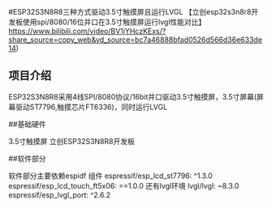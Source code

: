 #ESP32S3N8R8三种方式驱动3.5寸触摸屏且运行LVGL
【立创esp32s3n8r8开发板使用spi/8080/16位并口在3.5寸触摸屏运行lvgl性能对比】 https://www.bilibili.com/video/BV1jYHczKExs/?share_source=copy_web&vd_source=bc7a46888bfad0526d566d36e633de14)

## 项目介绍
ESP32S3N8R8采用4线SPI/8080协议/16bit并口驱动3.5寸触摸屏，3.5寸屏幕(屏幕驱动ST7796,触摸芯片FT6336)，同时运行LVGL

##基础硬件

3.5寸触摸屏
立创ESP32S3N8R8开发板

##软件部分

软件部分主要依赖espidf 组件
  espressif/esp_lcd_st7796: ^1.3.0
  espressif/esp_lcd_touch_ft5x06: ==1.0.0
  还有lvgl环境
    lvgl/lvgl: ~8.3.0
  espressif/esp_lvgl_port: ^2.6.2
